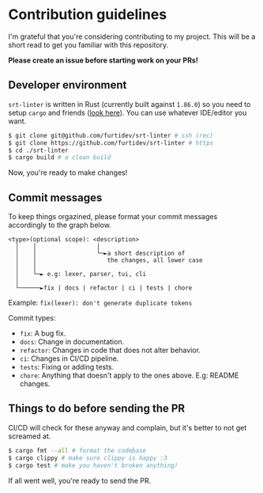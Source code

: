 # Contribution guidelines
I'm grateful that you're considering contributing to my project. This will be a short read to get you familiar with this repository.

**Please create an issue before starting work on your PRs!**

## Developer environment
`srt-linter` is written in Rust (currently built against `1.86.0`) so you need to setup `cargo` and friends ([look here](https://www.rust-lang.org/tools/install)). You can use whatever IDE/editor you want.

```bash
$ git clone git@github.com/furtidev/srt-linter # ssh (rec)
$ git clone https://github.com/furtidev/srt-linter # https
$ cd ./srt-linter
$ cargo build # a clean build
```

Now, you're ready to make changes!

## Commit messages
To keep things orgazined, please format your commit messages accordingly to the graph below.

```
<type>(optional scope): <description>                  
  │    │                 │                             
  │    │                 └─►a short description of     
  │    │                    the changes, all lower case
  │    │                                               
  │    └─► e.g: lexer, parser, tui, cli                
  │                                                    
  └──────►fix | docs | refactor | ci | tests | chore
```

Example: `fix(lexer): don't generate duplicate tokens`

Commit types:
- `fix`: A bug fix.
- `docs`: Change in documentation.
- `refactor`: Changes in code that does not alter behavior.
- `ci`: Changes in CI/CD pipeline.
- `tests`: Fixing or adding tests.
- `chore`: Anything that doesn't apply to the ones above. E.g: README changes.

## Things to do before sending the PR
CI/CD will check for these anyway and complain, but it's better to not get screamed at.
```bash
$ cargo fmt --all # format the codebase
$ cargo clippy # make sure clippy is happy :3
$ cargo test # make you haven't broken anything!
```

If all went well, you're ready to send the PR.